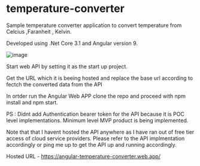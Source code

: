 # temperature-converter
Sample temperature converter application to convert temperature from Celcius ,Faranheit , Kelvin.

Developed using .Net Core 3.1 and Angular version 9.


![image](https://user-images.githubusercontent.com/22972311/116810240-59fe9a00-ab60-11eb-9b93-4b1fe9793af7.png)


Start web API by setting it as the start up project.

Get the URL which it is beeing hosted and replace the base url according to fectch the converted data from the API

In ortder run the Angular Web APP clone the repo and proceed with npm install and npm start.

PS : Didnt add Authentication bearer token for the API because it is POC level implementations. Minimum level MVP product is being implemented.

Note that that I havent hosted the API anywhere as I have ran out of free tier access of cloud service providers. Please refer to the API implmentation accordingly or ping
me up to get the API up and running accordingly.

Hosted URL - https://angular-temperature-converter.web.app/

